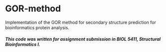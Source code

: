 # GOR-method
Implementation of the GOR method for secondary structure prediction for bioinformatics protein analysis.

##### This code was written for assignment submission in BIOL 5411, Structural Bioinformatics I.
